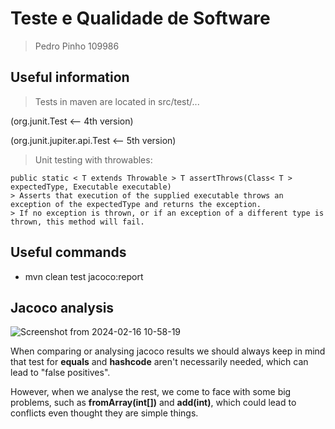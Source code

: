 # Teste e Qualidade de Software
> Pedro Pinho 109986

## Useful information
> Tests in maven are located in src/test/...

(org.junit.Test               <-- 4th version)

(org.junit.jupiter.api.Test   <-- 5th version)


> Unit testing with throwables:

```
public static < T extends Throwable > T assertThrows(Class< T > expectedType, Executable executable)
> Asserts that execution of the supplied executable throws an exception of the expectedType and returns the exception.
> If no exception is thrown, or if an exception of a different type is thrown, this method will fail.
```

## Useful commands
- mvn clean test jacoco:report


## Jacoco analysis
![Screenshot from 2024-02-16 10-58-19](https://github.com/pdPinho/TQS_109986/assets/125307135/72725d34-1480-4cc7-9809-fc088fb6434c)

When comparing or analysing jacoco results we should always keep in mind that test for **equals** and **hashcode** aren't necessarily needed, which can lead to "false positives".

However, when we analyse the rest, we come to face with some big problems, such as **fromArray(int[])** and **add(int)**, which could lead to conflicts even thought they are simple things.


